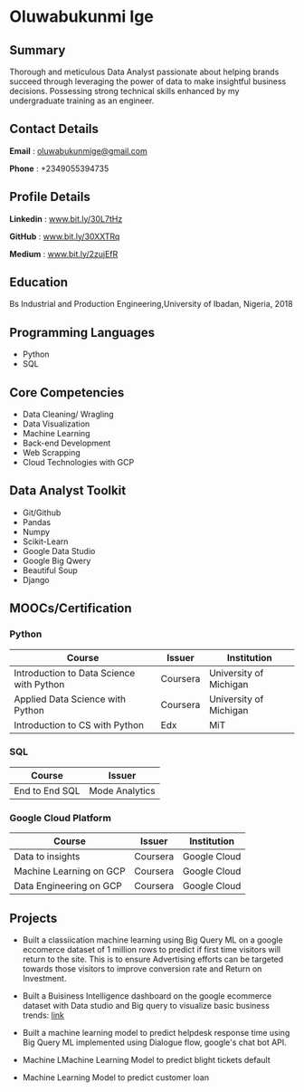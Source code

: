 # Oluwabukunmi Ige

## Summary
Thorough and meticulous Data Analyst passionate about helping brands succeed through leveraging the power of data to make insightful business decisions. Possessing strong technical skills enhanced by my undergraduate training as an engineer.

## Contact Details
**Email** : oluwabukunmige@gmail.com  

**Phone** : +2349055394735

## Profile Details
**Linkedin** : www.bit.ly/30L7tHz

**GitHub** : www.bit.ly/30XXTRq

**Medium** : www.bit.ly/2zujEfR

## Education
Bs Industrial and Production Engineering,University of Ibadan, Nigeria, 2018

## Programming Languages
* Python
* SQL

## Core Competencies
* Data Cleaning/ Wragling
* Data Visualization
* Machine Learning
* Back-end Development
* Web Scrapping
* Cloud Technologies with GCP


## Data Analyst Toolkit
* Git/Github
* Pandas 
* Numpy
* Scikit-Learn
* Google Data Studio
* Google Big Qwery
* Beautiful Soup
* Django

## MOOCs/Certification
### Python
| Course | Issuer | Institution |
| --- | --- | --- |
| Introduction to Data Science with Python | Coursera | University of Michigan |
| Applied Data Science with Python | Coursera | University of Michigan |
| Introduction to CS with Python | Edx | MiT |

### SQL 
| Course | Issuer |
| --- | --- |
| End to End SQL | Mode Analytics |

### Google Cloud Platform
| Course | Issuer | Institution
| --- | --- | --- |
| Data to insights | Coursera | Google Cloud |
| Machine Learning on GCP | Coursera | Google Cloud |
| Data Engineering on GCP | Coursera | Google Cloud |

## Projects 
* Built a classiication machine learning using Big Query ML on a google eccomerce dataset of 1 million rows to predict if first time visitors will return to the site. This is to ensure Advertising efforts can be targeted towards those visitors to improve conversion rate and Return on Investment.

* Built a Buisiness Intelligence dashboard on the google ecommerce dataset with Data studio and Big query to visualize basic business trends: [link](https://datastudio.google.com/s/lpAq2dzTHKY)

* Built a machine learning model to predict helpdesk response time using Big Query ML implemented using Dialogue flow, google's chat bot API.

* Machine LMachine Learning Model to predict blight tickets
default

* Machine Learning Model to predict customer loan





